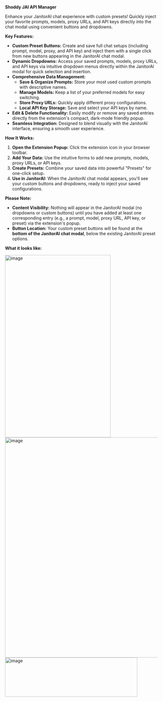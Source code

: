 **Shoddy JAI API Manager**

Enhance your JanitorAI chat experience with custom presets! Quickly inject your favorite prompts, models, proxy URLs, and API keys directly into the chat modal using convenient buttons and dropdowns.

**Key Features:**

* **Custom Preset Buttons:** Create and save full chat setups (including prompt, model, proxy, and API key) and inject them with a single click from new buttons appearing in the JanitorAI chat modal.
* **Dynamic Dropdowns:** Access your saved prompts, models, proxy URLs, and API keys via intuitive dropdown menus directly within the JanitorAI modal for quick selection and insertion.
* **Comprehensive Data Management:**
    * **Save & Organize Prompts:** Store your most used custom prompts with descriptive names.
    * **Manage Models:** Keep a list of your preferred models for easy switching.
    * **Store Proxy URLs:** Quickly apply different proxy configurations.
    * **Local API Key Storage:** Save and select your API keys by name.
* **Edit & Delete Functionality:** Easily modify or remove any saved entries directly from the extension's compact, dark-mode friendly popup.
* **Seamless Integration:** Designed to blend visually with the JanitorAI interface, ensuring a smooth user experience.

**How It Works:**

1.  **Open the Extension Popup:** Click the extension icon in your browser toolbar.
2.  **Add Your Data:** Use the intuitive forms to add new prompts, models, proxy URLs, or API keys.
3.  **Create Presets:** Combine your saved data into powerful "Presets" for one-click setup.
4.  **Use in JanitorAI:** When the JanitorAI chat modal appears, you'll see your custom buttons and dropdowns, ready to inject your saved configurations.

**Please Note:**

* **Content Visibility:** Nothing will appear in the JanitorAI modal (no dropdowns or custom buttons) until you have added at least one corresponding entry (e.g., a prompt, model, proxy URL, API key, or preset) via the extension's popup.
* **Button Location:** Your custom preset buttons will be found at the **bottom of the JanitorAI chat modal**, below the existing JanitorAI preset options.

**What it looks like:**

<img width="348" height="599" alt="image" src="https://github.com/user-attachments/assets/ea425ae6-6251-42b4-94f9-84839be3e579" />

<img width="622" height="723" alt="image" src="https://github.com/user-attachments/assets/79ce37e8-500e-48c6-bcd3-79c5f55b5db2" />

<img width="436" height="129" alt="image" src="https://github.com/user-attachments/assets/f0e7bbc8-1bfe-49f2-b0d3-d061a2dba357" />



